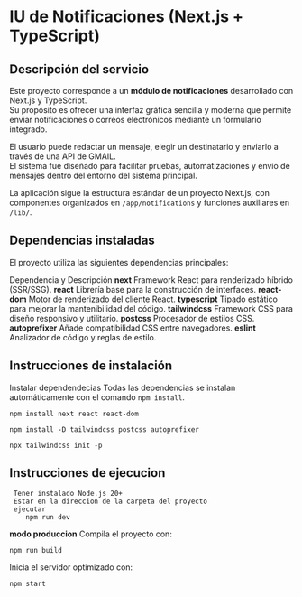 #  IU de Notificaciones (Next.js + TypeScript)

##  Descripción del servicio

Este proyecto corresponde a un **módulo de notificaciones** desarrollado con Next.js y TypeScript.  
Su propósito es ofrecer una interfaz gráfica sencilla y moderna que permite enviar notificaciones o correos electrónicos mediante un formulario integrado.

El usuario puede redactar un mensaje, elegir un destinatario y enviarlo a través de una API de GMAIL.  
El sistema fue diseñado para facilitar pruebas, automatizaciones y envío de mensajes dentro del entorno del sistema principal.

La aplicación sigue la estructura estándar de un proyecto Next.js, con componentes organizados en `/app/notifications` y funciones auxiliares en `/lib/`.


##  Dependencias instaladas

El proyecto utiliza las siguientes dependencias principales:

Dependencia y Descripción 
**next** Framework React para renderizado híbrido (SSR/SSG).
**react** Librería base para la construcción de interfaces.
**react-dom** Motor de renderizado del cliente React.
**typescript** Tipado estático para mejorar la mantenibilidad del código.
**tailwindcss** Framework CSS para diseño responsivo y utilitario.
**postcss** Procesador de estilos CSS.
**autoprefixer** Añade compatibilidad CSS entre navegadores.
**eslint** Analizador de código y reglas de estilo.

## Instrucciones de instalación

Instalar dependendecias
    Todas las dependencias se instalan automáticamente con el comando `npm install`.

    npm install next react react-dom

    npm install -D tailwindcss postcss autoprefixer

    npx tailwindcss init -p

## Instrucciones de ejecucion
     Tener instalado Node.js 20+
     Estar en la direccion de la carpeta del proyecto
     ejecutar
        npm run dev

**modo produccion**
Compila el proyecto con:

    npm run build

Inicia el servidor optimizado con:

    npm start